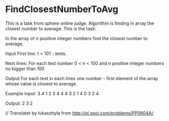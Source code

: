 # FindClosestNumberToAvg
This is a task from sphere online judge. Algorithm is finding in array the closest number to average. This is the task:

In the array of n positive integer numbers find the closest number to average.

Input
First line:
 t < 101 - tests. 

 Next lines:
 For each test number 0 < n < 100 and n positive integer numbers no bigger than 100

Output
For each test in each lines one number - first element of the array whose value is closest to average.

Example
Input:
3
4 1 2 3 4 
4 4 3 2 1
4 0 3 2 4

Output:
2
3
2


// Translatet by lukaszhyla from http://pl.spoj.com/problems/PP0604A/
